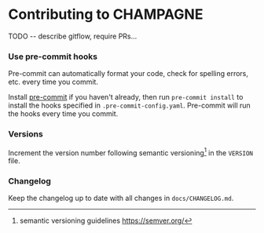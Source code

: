 # Contributing to CHAMPAGNE

TODO -- describe gitflow, require PRs...

### Use pre-commit hooks

Pre-commit can automatically format your code, check for spelling errors, etc. every time you commit.

Install [pre-commit](https://pre-commit.com/#installation) if you haven't already,
then run `pre-commit install` to install the hooks specified in `.pre-commit-config.yaml`.
Pre-commit will run the hooks every time you commit.

### Versions

Increment the version number following semantic versioning[^3] in the `VERSION` file.

[^3]: semantic versioning guidelines https://semver.org/

### Changelog

Keep the changelog up to date with all changes in `docs/CHANGELOG.md`.
